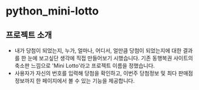 # python_mini-lotto

## 프로젝트 소개
* 내가 당첨이 되었는지, 누가, 얼마나, 어디서, 얼만큼 당첨이 되었는지에 대한 결과를 한 눈에 보고싶단 생각에 직접 만들어보기 시했습니다. 기존 동행복권 사이트의 축소판 느낌으로 'Mini Lotto'라고 프로젝트 이름을 정했습니다.
* 사용자가 자신의 번호를 입력해 당첨을 확인하고, 이번주 당첨정보 및 최다 판매점 정보까지 한 페이지에서 볼 수 있는 기능을 제공합니다.
